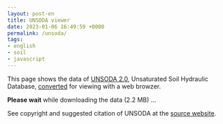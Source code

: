 ```yaml
---
layout: post-en
title: UNSODA viewer
date: 2023-01-06 16:49:59 +0000
permalink: /unsoda/
tags:
- english
- soil
- javascript
---
```

This page shows the data of <a href="https://doi.org/10.15482/USDA.ADC/1173246">UNSODA 2.0</a>, Unsaturated Soil Hydraulic Database, <a href="https://sekika.github.io/file/unsoda/">converted</a> for viewing with a web browzer.

<script src="https://cdn.plot.ly/plotly-{{ site.plotly-version }}.min.js"></script>
<script src="/js/unsoda.js"></script>
<div id="query"><strong>Please wait</strong> while downloading the data (2.2 MB) ...</div>
<div id="table"></div>
<div id="show"></div>

See copyright and suggested citation of UNSODA at the <a href="https://doi.org/10.15482/USDA.ADC/1173246">source website</a>.
